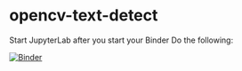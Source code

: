 # opencv-text-detect
Start JupyterLab after you start your Binder
Do the following:

[![Binder](https://mybinder.org/badge.svg)](https://mybinder.org/v2/gh/joshjdogg/opencv-text-detect/master?urlpath=lab/tree/text-detection.ipynb)
